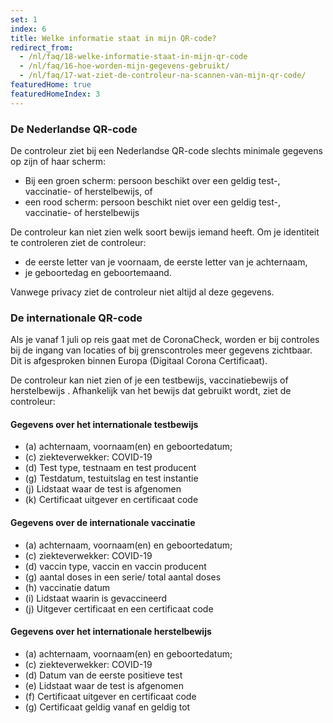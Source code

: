 ```yaml
---
set: 1
index: 6
title: Welke informatie staat in mijn QR-code? 
redirect_from: 
  - /nl/faq/18-welke-informatie-staat-in-mijn-qr-code
  - /nl/faq/16-hoe-worden-mijn-gegevens-gebruikt/
  - /nl/faq/17-wat-ziet-de-controleur-na-scannen-van-mijn-qr-code/
featuredHome: true
featuredHomeIndex: 3
---
```

### De Nederlandse QR-code
De controleur ziet bij een Nederlandse QR-code slechts minimale gegevens op zijn of haar scherm:

- Bij een groen scherm: persoon beschikt over een geldig test-, vaccinatie- of herstelbewijs, of
- een rood scherm: persoon beschikt niet over een geldig test-, vaccinatie- of herstelbewijs

De controleur kan niet zien welk soort bewijs iemand heeft. Om je identiteit te controleren ziet de controleur:
- de eerste letter van je voornaam, de eerste letter van je achternaam,
- je geboortedag en geboortemaand.

Vanwege privacy ziet de controleur niet altijd al deze gegevens. 

### De internationale QR-code
Als je vanaf 1 juli op reis gaat met de CoronaCheck, worden er bij controles bij de ingang van locaties of bij grenscontroles meer gegevens zichtbaar. Dit is afgesproken binnen Europa (Digitaal Corona Certificaat). 

De controleur kan niet zien of je een testbewijs, vaccinatiebewijs of herstelbewijs . Afhankelijk van het bewijs dat gebruikt wordt, ziet de controleur:

#### Gegevens over het internationale testbewijs

- (a) achternaam, voornaam(en) en geboortedatum;
- (c) ziekteverwekker: COVID-19 
- (d) Test type, testnaam en test producent
- (g) Testdatum, testuitslag en test instantie
- (j) Lidstaat waar de test is afgenomen
- (k) Certificaat uitgever en certificaat code
 
#### Gegevens over de internationale vaccinatie

- (a) achternaam, voornaam(en) en geboortedatum;
- (c) ziekteverwekker: COVID-19 
- (d) vaccin type, vaccin en vaccin producent
- (g) aantal doses in een serie/ total aantal doses
- (h) vaccinatie datum
- (i) Lidstaat waarin is gevaccineerd
- (j) Uitgever certificaat en een certificaat code
 
#### Gegevens over het internationale herstelbewijs

- (a) achternaam, voornaam(en) en geboortedatum;
- (c) ziekteverwekker: COVID-19 
- (d) Datum van de eerste positieve test
- (e) Lidstaat waar de test is afgenomen
- (f) Certificaat uitgever en certificaat code
- (g) Certificaat geldig vanaf en geldig tot
